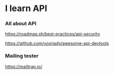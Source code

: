 # I learn API

### All about API

https://roadmap.sh/best-practices/api-security

https://github.com/yosriady/awesome-api-devtools



### Mailing tester

https://mailtrap.io/

